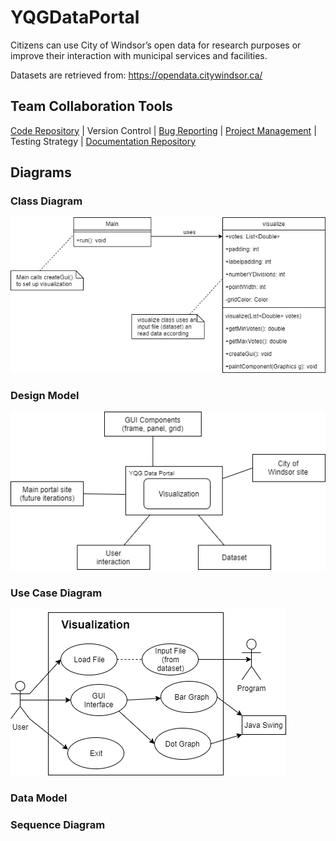 # YQGDataPortal
Citizens can use City of Windsor’s open data for research purposes or improve their interaction with municipal services and facilities.

Datasets are retrieved from: https://opendata.citywindsor.ca/

## Team Collaboration Tools
[Code Repository](https://github.com/hetpatel14/YQGDataPortal.git) |
Version Control |
[Bug Reporting](https://github.com/hetpatel14/YQGDataPortal/issues) |
[Project Management](https://github.com/hetpatel14/YQGDataPortal/projects/3) | 
Testing Strategy |
[Documentation Repository](https://github.com/hetpatel14/YQGDataPortal.wiki.git)

## Diagrams
### Class Diagram
![](Diagrams/Class%20Diagram.png)
### Design Model
![](Diagrams/Design%20Model.png)
### Use Case Diagram
![](Diagrams/Use%20Case%20Diagram.png)
### Data Model
### Sequence Diagram
